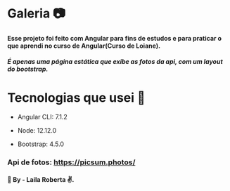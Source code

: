 # Galeria :camera:

#### Esse projeto foi feito com Angular para fins de estudos e para praticar o que aprendi no curso de Angular(Curso de Loiane).

##### É apenas uma página estática que exibe as fotos da api, com um layout do bootstrap.

# Tecnologias que usei :rocket:  

- Angular CLI: 7.1.2

- Node: 12.12.0

- Bootstrap: 4.5.0

### Api de fotos: https://picsum.photos/


#### :purple_heart: By - Laila Roberta ✌.

